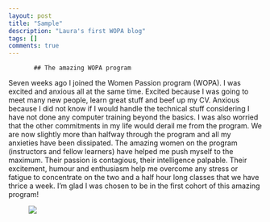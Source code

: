 ```yaml
---
layout: post
title: "Sample"
description: "Laura's first WOPA blog"
tags: []
comments: true
---
```


           ## The amazing WOPA program

Seven weeks ago I joined the Women Passion program (WOPA). I was excited and anxious all at the same time. 
Excited because I was going to meet many new people, learn great stuff and beef up my CV. Anxious because I did not know if I would handle the technical stuff considering I have not done any computer training beyond the basics. 
I was also worried that the other commitments in my life would derail me from the program.
We are now slightly more than halfway through the program and all my anxieties have been dissipated. 
The amazing women on the program (instructors and fellow learners) have helped me push myself to the maximum. Their passion is contagious, their intelligence palpable. Their excitement, humour and enthusiasm help me overcome any stress or fatigue to concentrate on the two and a half hour long classes that we have thrice a week. 
I’m glad I was chosen to be in the first cohort of this amazing program!


<figure>
	<a href="http://wopaoutbox.github.io/images/AUR copy.jpeg
"><img src="http://wopaoutbox.github.io/images/AUR copy.jpeg
"></a>
	<figcaption><a href="http://wopaoutbox.github.io/images/AUR copy.jpeg

